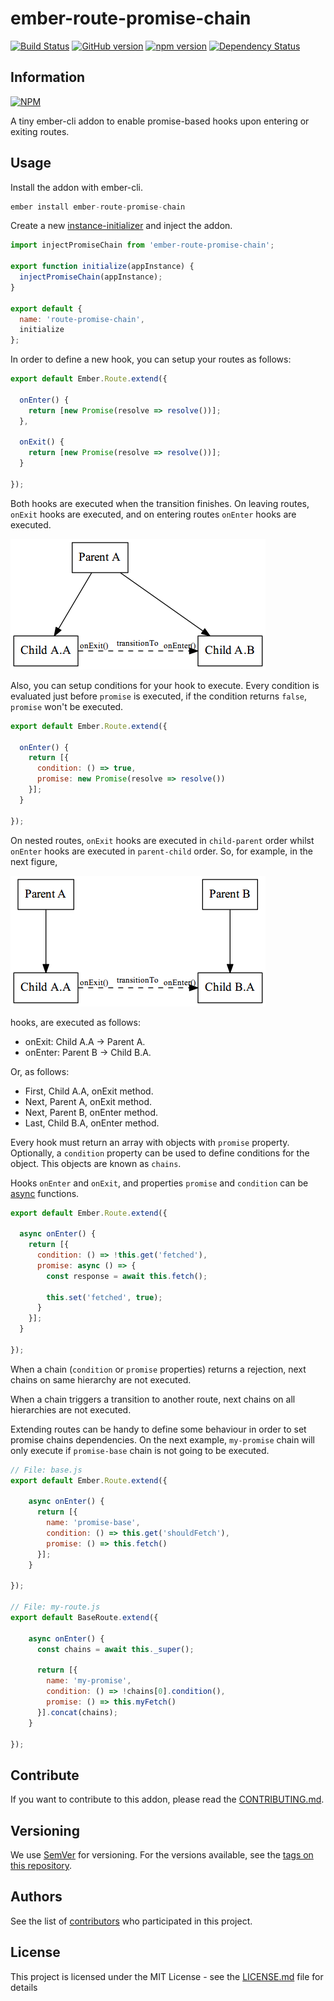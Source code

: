 # ember-route-promise-chain 

[![Build Status](https://travis-ci.org/BBVAEngineering/ember-route-promise-chain.svg?branch=master)](https://travis-ci.org/BBVAEngineering/ember-route-promise-chain)
[![GitHub version](https://badge.fury.io/gh/BBVAEngineering%2Fember-route-promise-chain.svg)](https://badge.fury.io/gh/BBVAEngineering%2Fember-route-promise-chain)
[![npm version](https://badge.fury.io/js/ember-route-promise-chain.svg)](https://badge.fury.io/js/ember-route-promise-chain)
[![Dependency Status](https://david-dm.org/BBVAEngineering/ember-route-promise-chain.svg)](https://david-dm.org/BBVAEngineering/ember-route-promise-chain)

## Information

[![NPM](https://nodei.co/npm/ember-route-promise-chain.png?downloads=true&downloadRank=true)](https://nodei.co/npm/ember-route-promise-chain/)

A tiny ember-cli addon to enable promise-based hooks upon entering or exiting routes.

## Usage

Install the addon with ember-cli.

```javascript
ember install ember-route-promise-chain
```

Create a new [instance-initializer](https://guides.emberjs.com/v2.14.0/applications/initializers/) and inject the addon.

```javascript
import injectPromiseChain from 'ember-route-promise-chain';

export function initialize(appInstance) {
  injectPromiseChain(appInstance);
}

export default {
  name: 'route-promise-chain',
  initialize
};
```

In order to define a new hook, you can setup your routes as follows:

```javascript
export default Ember.Route.extend({

  onEnter() {
    return [new Promise(resolve => resolve())];
  },

  onExit() {
    return [new Promise(resolve => resolve())];
  }

});
```

Both hooks are executed when the transition finishes. On leaving routes, `onExit` hooks are executed, and on entering routes `onEnter` hooks are executed.

![Example 1](dots/example_1.png)

Also, you can setup conditions for your hook to execute. Every condition is evaluated just before `promise` is executed, if the condition returns `false`, `promise` won't be executed.

```javascript
export default Ember.Route.extend({

  onEnter() {
    return [{
      condition: () => true,
      promise: new Promise(resolve => resolve())
    }];
  }

});
```

On nested routes, `onExit` hooks are executed in `child-parent` order whilst `onEnter` hooks are executed in `parent-child` order. So, for example, in the next figure,

![Example 2](dots/example_2.png)

hooks, are executed as follows:

* onExit: Child A.A -> Parent A.
* onEnter: Parent B -> Child B.A.

Or, as follows:

* First, Child A.A, onExit method.
* Next, Parent A, onExit method.
* Next, Parent B, onEnter method.
* Last, Child B.A, onEnter method.

Every hook must return an array with objects with `promise` property. Optionally, a `condition` property can be used to define conditions for the object. This objects are known as `chains`.

Hooks `onEnter` and `onExit`, and properties `promise` and `condition` can be [async](https://developer.mozilla.org/en-US/docs/Web/JavaScript/Reference/Statements/async_function) functions.

```javascript
export default Ember.Route.extend({

  async onEnter() {
    return [{
      condition: () => !this.get('fetched'),
      promise: async () => {
        const response = await this.fetch();

        this.set('fetched', true);
      }
    }];
  }

});
```

When a chain (`condition` or `promise` properties) returns a rejection, next chains on same hierarchy are not executed.

When a chain triggers a transition to another route, next chains on all hierarchies are not executed.

Extending routes can be handy to define some behaviour in order to set promise chains dependencies. On the next example, `my-promise` chain will only execute if `promise-base` chain is not going to be executed.

```javascript
// File: base.js
export default Ember.Route.extend({

    async onEnter() {
      return [{
        name: 'promise-base',
        condition: () => this.get('shouldFetch'),
        promise: () => this.fetch()
      }];
    }

});

// File: my-route.js
export default BaseRoute.extend({

    async onEnter() {
      const chains = await this._super();

      return [{
        name: 'my-promise',
        condition: () => !chains[0].condition(),
        promise: () => this.myFetch()
      }].concat(chains);
    }

});
```

## Contribute

If you want to contribute to this addon, please read the [CONTRIBUTING.md](CONTRIBUTING.md).

## Versioning

We use [SemVer](http://semver.org/) for versioning. For the versions available, see the [tags on this repository](https://github.com/BBVAEngineering/ember-route-promise-chain/tags).


## Authors

See the list of [contributors](https://github.com/BBVAEngineering/ember-route-promise-chain/graphs/contributors) who participated in this project.

## License

This project is licensed under the MIT License - see the [LICENSE.md](LICENSE.md) file for details
